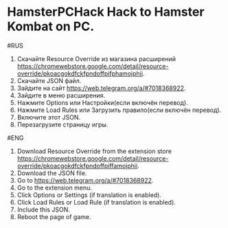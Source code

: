 # HamsterPCHack Hack to Hamster Kombat on PC.


#RUS
1. Скачайте Resource Override из магазина расширений https://chromewebstore.google.com/detail/resource-override/pkoacgokdfckfpndoffpifphamojphii.
2. Скачайте JSON файл.
3. Зайдите на сайт https://web.telegram.org/a/#7018368922.
4. Зайдите в меню расширения.
5. Нажмите Options или Настройки(если включён перевод).
6. Нажмите Load Rules или Загрузить правило(если включён перевод).
7. Включите этот JSON.
8. Перезагрузите страницу игры.


#ENG
1. Download Resource Override from the extension store https://chromewebstore.google.com/detail/resource-override/pkoacgokdfckfpndoffpiffamojphii.
2. Download the JSON file.
3. Go to https://web.telegram.org/a/#7018368922.
4. Go to the extension menu.
5. Click Options or Settings (if translation is enabled).
6. Click Load Rules or Load Rule (if translation is enabled).
7. Include this JSON.
8. Reboot the page of game.
